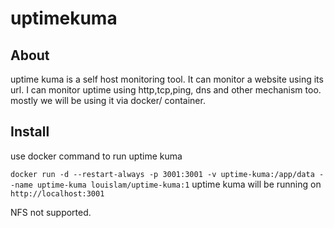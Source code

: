 # uptimekuma


## About

uptime kuma is a self host monitoring tool.
It can monitor a website using its url. I can monitor uptime using http,tcp,ping, dns and other mechanism too.
mostly we will be using it via docker/ container.

## Install

use docker command to run uptime kuma

`docker run -d --restart-always -p 3001:3001 -v uptime-kuma:/app/data --name uptime-kuma louislam/uptime-kuma:1`
uptime kuma will be running on `http://localhost:3001`

NFS not supported.
